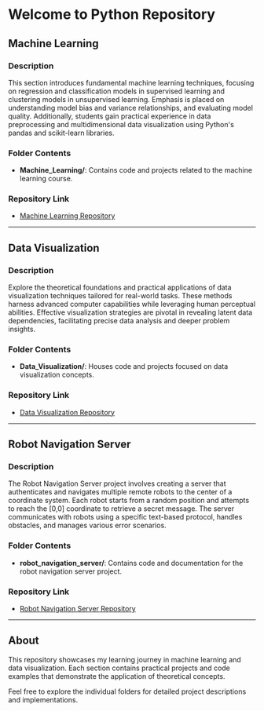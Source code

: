 # Welcome to Python Repository

## Machine Learning

### Description
This section introduces fundamental machine learning techniques, focusing on regression and classification models in supervised learning and clustering models in unsupervised learning. Emphasis is placed on understanding model bias and variance relationships, and evaluating model quality. Additionally, students gain practical experience in data preprocessing and multidimensional data visualization using Python's pandas and scikit-learn libraries.

### Folder Contents
- **Machine_Learning/**: Contains code and projects related to the machine learning course.

### Repository Link
- [Machine Learning Repository](https://github.com/JahyLuky/Python/tree/main/Machine_Learning)

---

## Data Visualization

### Description
Explore the theoretical foundations and practical applications of data visualization techniques tailored for real-world tasks. These methods harness advanced computer capabilities while leveraging human perceptual abilities. Effective visualization strategies are pivotal in revealing latent data dependencies, facilitating precise data analysis and deeper problem insights.

### Folder Contents
- **Data_Visualization/**: Houses code and projects focused on data visualization concepts.

### Repository Link
- [Data Visualization Repository](https://github.com/JahyLuky/Python/tree/main/Data_Visualization)

---

## Robot Navigation Server

### Description
The Robot Navigation Server project involves creating a server that authenticates and navigates multiple remote robots to the center of a coordinate system. Each robot starts from a random position and attempts to reach the [0,0] coordinate to retrieve a secret message. The server communicates with robots using a specific text-based protocol, handles obstacles, and manages various error scenarios.

### Folder Contents
- **robot_navigation_server/**: Contains code and documentation for the robot navigation server project.

### Repository Link
- [Robot Navigation Server Repository](https://github.com/JahyLuky/Python/tree/main/Robot_Navigation_Server)

---

## About
This repository showcases my learning journey in machine learning and data visualization. Each section contains practical projects and code examples that demonstrate the application of theoretical concepts.

Feel free to explore the individual folders for detailed project descriptions and implementations.

